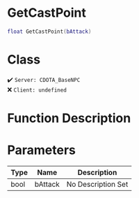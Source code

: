 # GetCastPoint
```lua
float GetCastPoint(bAttack)
```
# Class
✔️ `Server: CDOTA_BaseNPC`  
❌ `Client: undefined`  

# Function Description

# Parameters
Type|Name|Description
--|--|--
bool|bAttack|No Description Set
